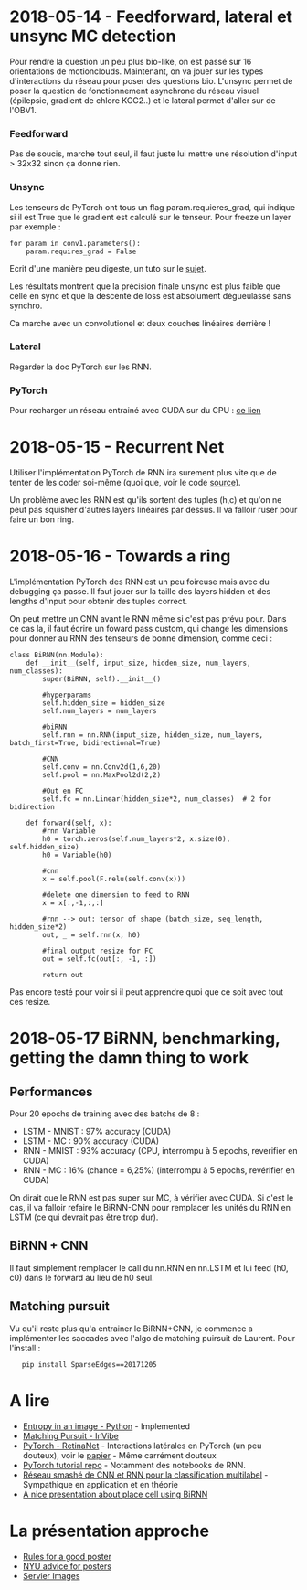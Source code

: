 # 2018-05-14 - Feedforward, lateral et unsync MC detection
Pour rendre la question un peu plus bio-like, on est passé sur 16 orientations de motionclouds. Maintenant, on va jouer sur les types d'interactions du réseau pour poser des questions bio. L'unsync permet de poser la question de fonctionnement asynchrone du réseau visuel (épilepsie, gradient de chlore KCC2..) et le lateral permet d'aller sur de l'OBV1.

### Feedforward
Pas de soucis, marche tout seul, il faut juste lui mettre une résolution d'input > 32x32 sinon ça donne rien.

### Unsync
Les tenseurs de PyTorch ont tous un flag param.requieres_grad, qui indique si il est True que le gradient est calculé sur le tenseur. Pour freeze un layer par exemple :

    for param in conv1.parameters():
        param.requires_grad = False

Ecrit d'une manière peu digeste, un tuto sur le [sujet](https://github.com/mortezamg63/Accessing-and-modifying-different-layers-of-a-pretrained-model-in-pytorch).

Les résultats montrent que la précision finale unsync est plus faible que celle en sync et que la descente de loss est absolument dégueulasse sans synchro.

Ca marche avec un convolutionel et deux couches linéaires derrière !

### Lateral
Regarder la doc PyTorch sur les RNN.

### PyTorch
Pour recharger un réseau entrainé avec CUDA sur du CPU : [ce lien](https://discuss.pytorch.org/t/error-when-moving-gpu-trained-model-to-cpu/10980)

# 2018-05-15 - Recurrent Net
Utiliser l'implémentation PyTorch de RNN ira surement plus vite que de tenter de les coder soi-même (quoi que, voir le code [source](https://pytorch.org/docs/master/_modules/torch/nn/modules/rnn.html)).

Un problème avec les RNN est qu'ils sortent des tuples (h,c) et qu'on ne peut pas squisher d'autres layers linéaires par dessus. Il va falloir ruser pour faire un bon ring.

# 2018-05-16 - Towards a ring
L'implémentation PyTorch des RNN est un  peu foireuse mais avec du debugging ça passe. Il faut jouer sur la taille des layers hidden et des lengths d'input pour obtenir des tuples correct.

On peut mettre un CNN avant le RNN même si c'est pas prévu pour. Dans ce cas la, il faut écrire un foward pass custom, qui change les dimensions pour donner au RNN des tenseurs de bonne dimension, comme ceci :

    class BiRNN(nn.Module):
        def __init__(self, input_size, hidden_size, num_layers, num_classes):
            super(BiRNN, self).__init__()

            #hyperparams
            self.hidden_size = hidden_size
            self.num_layers = num_layers

            #biRNN
            self.rnn = nn.RNN(input_size, hidden_size, num_layers, batch_first=True, bidirectional=True)

            #CNN
            self.conv = nn.Conv2d(1,6,20)
            self.pool = nn.MaxPool2d(2,2)

            #Out en FC
            self.fc = nn.Linear(hidden_size*2, num_classes)  # 2 for bidirection

        def forward(self, x):
            #rnn Variable
            h0 = torch.zeros(self.num_layers*2, x.size(0), self.hidden_size)
            h0 = Variable(h0)

            #cnn
            x = self.pool(F.relu(self.conv(x)))

            #delete one dimension to feed to RNN
            x = x[:,-1,:,:]

            #rnn --> out: tensor of shape (batch_size, seq_length, hidden_size*2)
            out, _ = self.rnn(x, h0)  

            #final output resize for FC
            out = self.fc(out[:, -1, :])

            return out

Pas encore testé pour voir si il peut apprendre quoi que ce soit avec tout ces resize.

# 2018-05-17 BiRNN, benchmarking, getting the damn thing to work
## Performances
Pour 20 epochs de training avec des batchs de 8 :
* LSTM - MNIST  : 97% accuracy (CUDA)
* LSTM - MC     : 90% accuracy (CUDA)
* RNN  - MNIST  : 93% accuracy (CPU, interrompu à 5 epochs, reverifier en CUDA)
* RNN -  MC     : 16% (chance = 6,25%) (interrompu à 5 epochs, revérifier en CUDA)

On dirait que le RNN est pas super sur MC, à vérifier avec CUDA. Si c'est le cas, il va falloir refaire le BiRNN-CNN pour remplacer les unités du RNN en LSTM (ce qui devrait pas être trop dur).

## BiRNN + CNN
Il faut simplement remplacer le call du nn.RNN en nn.LSTM et lui feed (h0, c0) dans le forward au lieu de h0 seul.

## Matching pursuit
Vu qu'il reste plus qu'a entrainer le BiRNN+CNN, je commence a implémenter les saccades avec l'algo de matching puirsuit de Laurent. Pour l'install :

       pip install SparseEdges==20171205 

# A lire
* [Entropy in an image - Python](http://bugra.github.io/work/notes/2014-05-16/entropy-perplexity-image-text/) - Implemented
* [Matching Pursuit - InVibe](http://blog.invibe.net/posts/2015-05-22-a-hitchhiker-guide-to-matching-pursuit.html)
* [PyTorch - RetinaNet](https://github.com/kuangliu/pytorch-retinanet/blob/master/fpn.py) - Interactions latérales en PyTorch (un peu douteux), voir le [papier](https://arxiv.org/abs/1708.02002) - Même carrément douteux
* [PyTorch tutorial repo](https://github.com/ritchieng/the-incredible-pytorch) - Notamment des notebooks de RNN.
* [Réseau smashé de CNN et RNN pour la classification multilabel](https://arxiv.org/pdf/1604.04573.pdf) - Sympathique en application et en théorie
* [A nice presentation about place cell using BiRNN](http://slideplayer.com/slide/10066142/)

# La présentation approche
* [Rules for a good poster](https://www.ncbi.nlm.nih.gov/pmc/articles/PMC1876493/)
* [NYU advice for posters](http://www.personal.psu.edu/drs18/postershow/)
* [Servier Images](https://smart.servier.com/)
